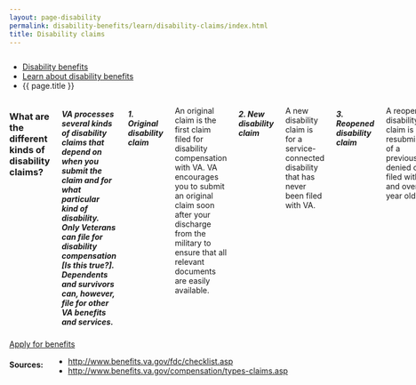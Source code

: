 ```yaml
---
layout: page-disability
permalink: disability-benefits/learn/disability-claims/index.html
title: Disability claims
---
```


<div class="splash" markdown="0">
<div class="row" markdown="0">
<div class="small-12 columns" markdown="0">

<ul class="breadcrumbs">
<li class="parent"><a href="/disability-benefits/">Disability benefits</a></li>
<li class="parent"><a href="/disability-benefits/learn/">Learn about disability benefits</a></li>
<li class="active">{{ page.title }}</li>
</ul>

</div>
</div>
</div>

<section class="one" markdown="0">
<div class="row" markdown="0">
<div class="small-12 medium-10 medium-centered columns" markdown="1">

### What are the different kinds of disability claims?

##### VA processes several kinds of disability claims that depend on when you submit the claim and for what particular kind of disability. Only Veterans can file for disability compensation [Is this true?]. Dependents and survivors can, however, file for other VA benefits and services.

##### 1. Original disability claim
An original claim is the first claim filed for disability compensation with VA.
VA encourages you to submit an original claim soon after your discharge from the military to ensure that all relevant documents are easily available.

##### 2. New disability claim

A new disability claim is for a service-connected disability that has never been filed with VA.

##### 3. Reopened disability claim

A reopened disability claim is a resubmission of a previously denied claim filed with VA and over one year old.

##### 4. Secondary disability claim
A secondary disability claim is a new claim linked to an existing VA-recognized service-connected disability.

##### Learn about claims processes

##### Learn about dependent and survivor benefits and services

</div>
</div>
</section>

<section class="two" markdown="0">
<div class="action" markdown="0">
<div class="row" markdown="0">
<div class="small-12 medium-10 medium-centered columns" markdown="0">
<a class="button start expand" href="#">Apply for benefits</a>
</div>
</div>
</div>
</section>

<div class="row" markdown="0">
<div class="small-12 medium-10 medium-centered columns" markdown="1">

#### Sources:
- http://www.benefits.va.gov/fdc/checklist.asp
- http://www.benefits.va.gov/compensation/types-claims.asp

</div>
</div>
